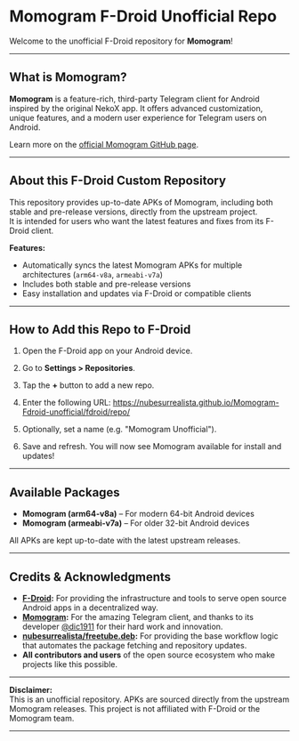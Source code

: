 # Momogram F-Droid Unofficial Repo

Welcome to the unofficial F-Droid repository for **Momogram**!

---

## What is Momogram?

**Momogram** is a feature-rich, third-party Telegram client for Android inspired by the original NekoX app. It offers advanced customization, unique features, and a modern user experience for Telegram users on Android.

Learn more on the [official Momogram GitHub page](https://github.com/dic1911/Momogram).

---

## About this F-Droid Custom Repository

This repository provides up-to-date APKs of Momogram, including both stable and pre-release versions, directly from the upstream project.  
It is intended for users who want the latest features and fixes from its F-Droid client.

**Features:**
- Automatically syncs the latest Momogram APKs for multiple architectures (`arm64-v8a`, `armeabi-v7a`)
- Includes both stable and pre-release versions
- Easy installation and updates via F-Droid or compatible clients

---

## How to Add this Repo to F-Droid

1. Open the F-Droid app on your Android device.
2. Go to **Settings > Repositories**.
3. Tap the **+** button to add a new repo.
4. Enter the following URL:
https://nubesurrealista.github.io/Momogram-Fdroid-unofficial/fdroid/repo/

5. Optionally, set a name (e.g. "Momogram Unofficial").
6. Save and refresh. You will now see Momogram available for install and updates!

---

## Available Packages

- **Momogram (arm64-v8a)** – For modern 64-bit Android devices
- **Momogram (armeabi-v7a)** – For older 32-bit Android devices

All APKs are kept up-to-date with the latest upstream releases.

---

## Credits & Acknowledgments

- **[F-Droid](https://f-droid.org/):** For providing the infrastructure and tools to serve open source Android apps in a decentralized way.
- **[Momogram](https://github.com/dic1911/Momogram):** For the amazing Telegram client, and thanks to its developer [@dic1911](https://github.com/dic1911) for their hard work and innovation.
- **[nubesurrealista/freetube.deb](https://github.com/nubesurrealista/freetube.deb):** For providing the base workflow logic that automates the package fetching and repository updates.
- **All contributors and users** of the open source ecosystem who make projects like this possible.

---

**Disclaimer:**  
This is an unofficial repository. APKs are sourced directly from the upstream Momogram releases. This project is not affiliated with F-Droid or the Momogram team.

---
